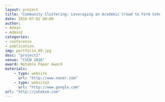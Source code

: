 ```yaml
---
layout: project
title: "Community Clustering: Leveraging an Academic Crowd to Form Coherent Conference Sessions"
date: 2016-07-02 00:00
author:
- Admin
- Admin2
categories:
- conference
- publication
img: portfolio_09.jpg
desc: "project2"
venue: "CSCW 2016"
award: Notable Paper Award
materials:
    - type: website
      url: "http://www.naver.com"
    - type: website2
      url: "http://www.google.com"
url: "http://juhokim.com"
---
```

